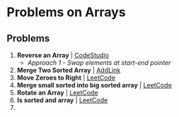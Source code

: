 # Problems on Arrays

## Problems

1. **Reverse an Array** | [CodeStudio](https://www.codingninjas.com/studio/problems/reverse-the-array_1262298)
   - *Approach 1 - Swap elements at start-end pointer*
2. **Merge Two Sorted Array** | [AddLink]()
3. **Move Zeroes to Right** | [LeetCode](https://leetcode.com/problems/move-zeroes/)
4. **Merge small sorted into big sorted array** | [LeetCode](https://leetcode.com/problems/merge-sorted-array/)
5. **Rotate an Array** | [LeetCode](https://leetcode.com/problems/rotate-array/description/)
6. **Is sorted and array** | [LeetCode](https://leetcode.com/problems/check-if-array-is-sorted-and-rotated/)
7. 